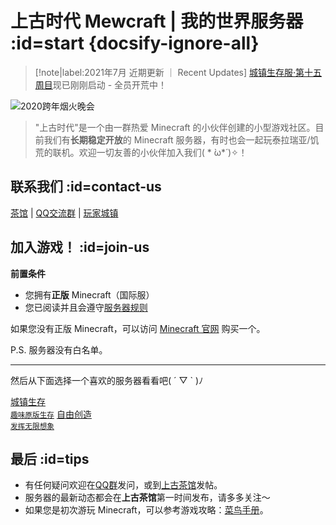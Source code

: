 # 上古时代 Mewcraft | 我的世界服务器 :id=start {docsify-ignore-all}

> [!note|label:2021年7月 近期更新 ｜ Recent Updates]
> [城镇生存服·第十五周目](/mc-servers/survival.md)现已刚刚启动 - 全员开荒中！

![2020跨年烟火晚会](https://mimaru-jp.oss-ap-northeast-1.aliyuncs.com/images/2020_fireworks.jpg ':no-zoom')

> "上古时代"是一个由一群热爱 Minecraft 的小伙伴创建的小型游戏社区。目前我们有**长期稳定开放**的 Minecraft 服务器，有时也会一起玩泰拉瑞亚/饥荒的联机。欢迎一切友善的小伙伴加入我们( * ̀ω*́ )✧！

## 联系我们 :id=contact-us

<i class="fab fa-forumbee"></i>[茶馆][bbs] | <i class="fab fa-qq"></i>[QQ交流群][qqgroup] | <i class="fas fa-home"></i>[玩家城镇](https://bbs.mimaru.me/t/towns)

## 加入游戏！ :id=join-us

**前置条件**

- 您拥有**正版** Minecraft（国际服）
- 您已阅读并且会遵守[服务器规则](welcome/rules.md)

如果您没有正版 Minecraft，可以访问 [Minecraft 官网](https://www.minecraft.net/zh-hans/) 购买一个。

P.S. 服务器没有白名单。

---

然后从下面选择一个喜欢的服务器看看吧( ´ ▽ ` )ﾉ

<!-- <a class="button" href="#/mew"><i class="fas fa-fan"></i>陶可尼亚<br><small>探索虚无世界</small></a> -->
<a class="button" href="#/sur"><i class="fas fa-mug-hot"></i>城镇生存<br><small>趣味原版生存</small></a>
<a class="button" href="#/cre"><i class="fas fa-splotch"></i>自由创造<br><small>发挥无限想象</small></a>
<!-- <a class="button" href="#/mod">探索模组服</a> -->

## 最后<i class="fas fa-quote-right"></i> :id=tips

- 有任何疑问欢迎在[QQ群][qqgroup]发问，或到[上古茶馆][bbs]发帖。
- 服务器的最新动态都会在**上古茶馆**第一时间发布，请多多关注～
- 如果您是初次游玩 Minecraft，可以参考游戏攻略：[菜鸟手册][beginner-guide]。

[homepage]: https://www.mimaru.me/
[bbs]: http://bbs.mimaru.me/
[dynmap]: http://map.mimaru.me:8123/
[qqgroup]: https://qm.qq.com/cgi-bin/qm/qr?k=hXMrpi7526OY0Q0SDZemVw1VJEB58Cyh&authKey=Mp6lZ5bZ1l58nDf99s7z0NudcugDWbNx3wVSeKFSSyiBSL7VupJuQZoPmnBWm9gd&noverify=0
[mcwiki]: https://minecraft-zh.gamepedia.com/
[beginner-guide]: http://minecraft-zh.gamepedia.com/%E6%95%99%E7%A8%8B/%E8%8F%9C%E9%B8%9F%E6%89%8B%E5%86%8C
[java]: https://www.java.com/zh_CN/download/
[faq]: /faq
[server-survival]: /sur
[server-creative]: /cre
[server-modded]: /mod
